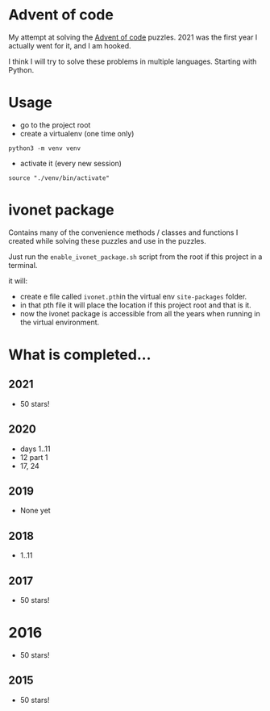 # Advent of code

My attempt at solving the [Advent of code](https://adventofcode.com) puzzles.
2021 was the first year I actually went for it, and I am hooked.

I think I will try to solve these problems in multiple languages.
Starting with Python.

# Usage

- go to the project root
- create a virtualenv (one time only)

```shell
python3 -m venv venv
```

- activate it (every new session)

```shell
source "./venv/bin/activate"
```

# ivonet package

Contains many of the convenience methods / classes and functions I created while
solving these puzzles and use in the puzzles.

Just run the `enable_ivonet_package.sh` script from the root if this project in
a terminal.

it will:

- create e file called `ivonet.pth`in the virtual env `site-packages` folder.
- in that pth file it will place the location if this project root and that is
  it.
- now the ivonet package is accessible from all the years when running in the
  virtual environment.

# What is completed...

## 2021

- 50 stars!

## 2020

- days 1..11
- 12 part 1
- 17, 24

## 2019
- None yet

## 2018
- 1..11

## 2017
- 50 stars!

# 2016
- 50 stars!

## 2015
- 50 stars!


